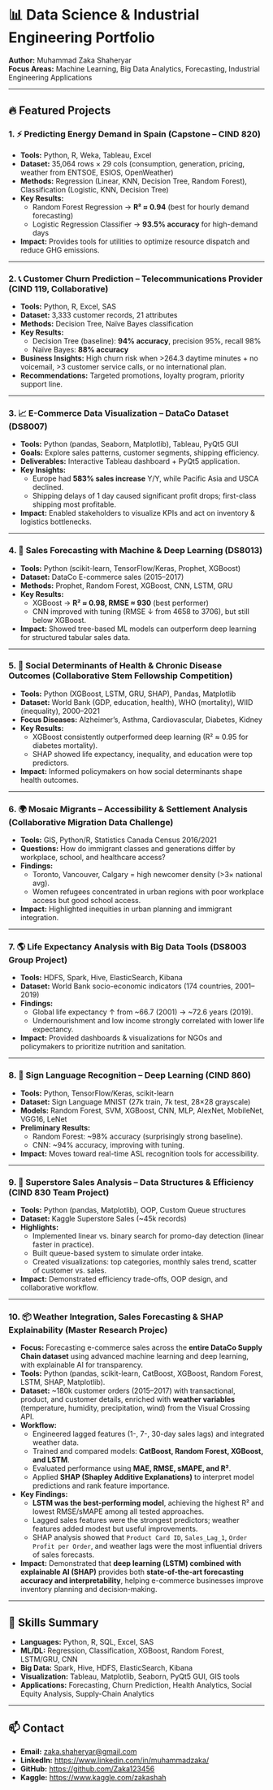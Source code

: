# 📊 Data Science & Industrial Engineering Portfolio
**Author:** Muhammad Zaka Shaheryar  
**Focus Areas:** Machine Learning, Big Data Analytics, Forecasting, Industrial Engineering Applications  

---

## 🔥 Featured Projects

### 1. ⚡ Predicting Energy Demand in Spain (Capstone – CIND 820)
- **Tools:** Python, R, Weka, Tableau, Excel  
- **Dataset:** 35,064 rows × 29 cols (consumption, generation, pricing, weather from ENTSOE, ESIOS, OpenWeather)  
- **Methods:** Regression (Linear, KNN, Decision Tree, Random Forest), Classification (Logistic, KNN, Decision Tree)  
- **Key Results:**  
  - Random Forest Regression → **R² ≈ 0.94** (best for hourly demand forecasting)  
  - Logistic Regression Classifier → **93.5% accuracy** for high-demand days  
- **Impact:** Provides tools for utilities to optimize resource dispatch and reduce GHG emissions.  

---

### 2. 📞 Customer Churn Prediction – Telecommunications Provider (CIND 119, Collaborative)
- **Tools:** Python, R, Excel, SAS  
- **Dataset:** 3,333 customer records, 21 attributes  
- **Methods:** Decision Tree, Naïve Bayes classification  
- **Key Results:**  
  - Decision Tree (baseline): **94% accuracy**, precision 95%, recall 98%  
  - Naïve Bayes: **88% accuracy**  
- **Business Insights:** High churn risk when >264.3 daytime minutes + no voicemail, >3 customer service calls, or no international plan.  
- **Recommendations:** Targeted promotions, loyalty program, priority support line.  

---

### 3. 📈 E-Commerce Data Visualization – DataCo Dataset (DS8007)
- **Tools:** Python (pandas, Seaborn, Matplotlib), Tableau, PyQt5 GUI  
- **Goals:** Explore sales patterns, customer segments, shipping efficiency.  
- **Deliverables:** Interactive Tableau dashboard + PyQt5 application.  
- **Key Insights:**  
  - Europe had **583% sales increase** Y/Y, while Pacific Asia and USCA declined.  
  - Shipping delays of 1 day caused significant profit drops; first-class shipping most profitable.  
- **Impact:** Enabled stakeholders to visualize KPIs and act on inventory & logistics bottlenecks.  

---

### 4. 🤖 Sales Forecasting with Machine & Deep Learning (DS8013)
- **Tools:** Python (scikit-learn, TensorFlow/Keras, Prophet, XGBoost)  
- **Dataset:** DataCo E-commerce sales (2015–2017)  
- **Methods:** Prophet, Random Forest, XGBoost, CNN, LSTM, GRU  
- **Key Results:**  
  - XGBoost → **R² ≈ 0.98, RMSE ≈ 930** (best performer)  
  - CNN improved with tuning (RMSE ↓ from 4658 to 3706), but still below XGBoost.  
- **Impact:** Showed tree-based ML models can outperform deep learning for structured tabular sales data.  

---

### 5. 🧠 Social Determinants of Health & Chronic Disease Outcomes (Collaborative Stem Fellowship Competition)
- **Tools:** Python (XGBoost, LSTM, GRU, SHAP), Pandas, Matplotlib  
- **Dataset:** World Bank (GDP, education, health), WHO (mortality), WIID (inequality), 2000–2021  
- **Focus Diseases:** Alzheimer’s, Asthma, Cardiovascular, Diabetes, Kidney  
- **Key Results:**  
  - XGBoost consistently outperformed deep learning (R² ≈ 0.95 for diabetes mortality).  
  - SHAP showed life expectancy, inequality, and education were top predictors.  
- **Impact:** Informed policymakers on how social determinants shape health outcomes.  

---

### 6. 🌍 Mosaic Migrants – Accessibility & Settlement Analysis (Collaborative Migration Data Challenge)
- **Tools:** GIS, Python/R, Statistics Canada Census 2016/2021  
- **Questions:** How do immigrant classes and generations differ by workplace, school, and healthcare access?  
- **Findings:**  
  - Toronto, Vancouver, Calgary = high newcomer density (>3× national avg).  
  - Women refugees concentrated in urban regions with poor workplace access but good school access.  
- **Impact:** Highlighted inequities in urban planning and immigrant integration.  

---

### 7. 🌎 Life Expectancy Analysis with Big Data Tools (DS8003 Group Project)
- **Tools:** HDFS, Spark, Hive, ElasticSearch, Kibana  
- **Dataset:** World Bank socio-economic indicators (174 countries, 2001–2019)  
- **Findings:**  
  - Global life expectancy ↑ from ~66.7 (2001) → ~72.6 years (2019).  
  - Undernourishment and low income strongly correlated with lower life expectancy.  
- **Impact:** Provided dashboards & visualizations for NGOs and policymakers to prioritize nutrition and sanitation.  

---

### 8. 🤟 Sign Language Recognition – Deep Learning (CIND 860)
- **Tools:** Python, TensorFlow/Keras, scikit-learn  
- **Dataset:** Sign Language MNIST (27k train, 7k test, 28×28 grayscale)  
- **Models:** Random Forest, SVM, XGBoost, CNN, MLP, AlexNet, MobileNet, VGG16, LeNet  
- **Preliminary Results:**  
  - Random Forest: ~98% accuracy (surprisingly strong baseline).  
  - CNN: ~94% accuracy, improving with tuning.  
- **Impact:** Moves toward real-time ASL recognition tools for accessibility.  

---

### 9. 🛒 Superstore Sales Analysis – Data Structures & Efficiency (CIND 830 Team Project)
- **Tools:** Python (pandas, Matplotlib), OOP, Custom Queue structures  
- **Dataset:** Kaggle Superstore Sales (~45k records)  
- **Highlights:**  
  - Implemented linear vs. binary search for promo-day detection (linear faster in practice).  
  - Built queue-based system to simulate order intake.  
  - Created visualizations: top categories, monthly sales trend, scatter of customer vs. sales.  
- **Impact:** Demonstrated efficiency trade-offs, OOP design, and collaborative workflow.  

---

### 10. 📦 Weather Integration, Sales Forecasting & SHAP Explainability (Master Research Projec)

- **Focus:** Forecasting e-commerce sales across the **entire DataCo Supply Chain dataset** using advanced machine learning and deep learning, with explainable AI for transparency.  
- **Tools:** Python (pandas, scikit-learn, CatBoost, XGBoost, Random Forest, LSTM, SHAP, Matplotlib).  
- **Dataset:** ~180k customer orders (2015–2017) with transactional, product, and customer details, enriched with **weather variables** (temperature, humidity, precipitation, wind) from the Visual Crossing API.  
- **Workflow:**  
  - Engineered lagged features (1-, 7-, 30-day sales lags) and integrated weather data.  
  - Trained and compared models: **CatBoost, Random Forest, XGBoost, and LSTM**.  
  - Evaluated performance using **MAE, RMSE, sMAPE, and R²**.  
  - Applied **SHAP (Shapley Additive Explanations)** to interpret model predictions and rank feature importance.  
- **Key Findings:**  
  - **LSTM was the best-performing model**, achieving the highest R² and lowest RMSE/sMAPE among all tested approaches.  
  - Lagged sales features were the strongest predictors; weather features added modest but useful improvements.  
  - SHAP analysis showed that `Product Card ID`, `Sales_Lag_1`, `Order Profit per Order`, and weather lags were the most influential drivers of sales forecasts.  
- **Impact:** Demonstrated that **deep learning (LSTM) combined with explainable AI (SHAP)** provides both **state-of-the-art forecasting accuracy and interpretability**, helping e-commerce businesses improve inventory planning and decision-making.

---


## 🚀 Skills Summary
- **Languages:** Python, R, SQL, Excel, SAS  
- **ML/DL:** Regression, Classification, XGBoost, Random Forest, LSTM/GRU, CNN  
- **Big Data:** Spark, Hive, HDFS, ElasticSearch, Kibana  
- **Visualization:** Tableau, Matplotlib, Seaborn, PyQt5 GUI, GIS tools  
- **Applications:** Forecasting, Churn Prediction, Health Analytics, Social Equity Analysis, Supply-Chain Analytics  

---

## 📫 Contact
- **Email:** zaka.shaheryar@gmail.com
- **LinkedIn:**  https://www.linkedin.com/in/muhammadzaka/
- **GitHub:** https://github.com/Zaka123456
- **Kaggle:** https://www.kaggle.com/zakashah
